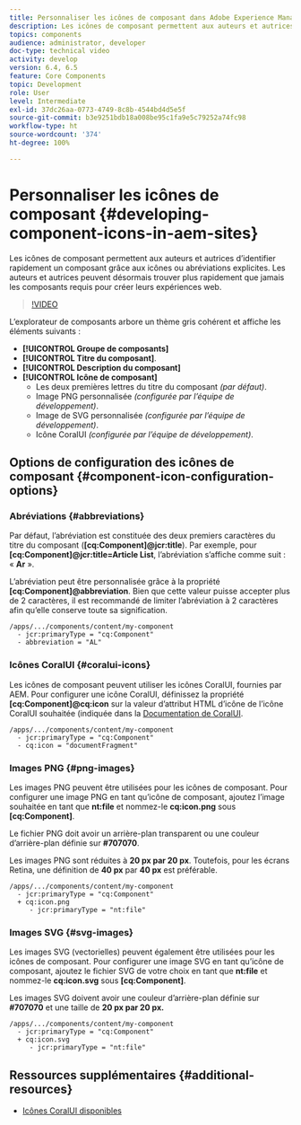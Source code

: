 ```yaml
---
title: Personnaliser les icônes de composant dans Adobe Experience Manager Sites
description: Les icônes de composant permettent aux auteurs et autrices d’identifier rapidement un composant grâce aux icônes ou abréviations explicites. Les auteurs et autrices peuvent désormais trouver plus rapidement que jamais les composants requis pour créer leurs expériences web.
topics: components
audience: administrator, developer
doc-type: technical video
activity: develop
version: 6.4, 6.5
feature: Core Components
topic: Development
role: User
level: Intermediate
exl-id: 37dc26aa-0773-4749-8c8b-4544bd4d5e5f
source-git-commit: b3e9251bdb18a008be95c1fa9e5c79252a74fc98
workflow-type: ht
source-wordcount: '374'
ht-degree: 100%

---
```


# Personnaliser les icônes de composant {#developing-component-icons-in-aem-sites}

Les icônes de composant permettent aux auteurs et autrices d’identifier rapidement un composant grâce aux icônes ou abréviations explicites. Les auteurs et autrices peuvent désormais trouver plus rapidement que jamais les composants requis pour créer leurs expériences web.

>[!VIDEO](https://video.tv.adobe.com/v/16778?quality=12&learn=on)

L’explorateur de composants arbore un thème gris cohérent et affiche les éléments suivants :

* **[!UICONTROL Groupe de composants]**
* **[!UICONTROL Titre du composant]**.
* **[!UICONTROL Description du composant]**
* **[!UICONTROL Icône de composant]**
   * Les deux premières lettres du titre du composant *(par défaut)*.
   * Image PNG personnalisée *(configurée par l’équipe de développement)*.
   * Image de SVG personnalisée *(configurée par l’équipe de développement)*.
   * Icône CoralUI *(configurée par l’équipe de développement)*.

## Options de configuration des icônes de composant {#component-icon-configuration-options}

### Abréviations {#abbreviations}

Par défaut, l’abréviation est constituée des deux premiers caractères du titre du composant (**[cq:Component]@jcr:title**). Par exemple, pour **[cq:Component]@jcr:title=Article List**, l’abréviation s’affiche comme suit : « **Ar** ».

L’abréviation peut être personnalisée grâce à la propriété **[cq:Component]@abbreviation**. Bien que cette valeur puisse accepter plus de 2 caractères, il est recommandé de limiter l’abréviation à 2 caractères afin qu’elle conserve toute sa signification.

```plain
/apps/.../components/content/my-component
  - jcr:primaryType = "cq:Component"
  - abbreviation = "AL"
```

### Icônes CoralUI {#coralui-icons}

Les icônes de composant peuvent utiliser les icônes CoralUI, fournies par AEM. Pour configurer une icône CoralUI, définissez la propriété **[cq:Component]@cq:icon** sur la valeur d’attribut HTML d’icône de l’icône CoralUI souhaitée (indiquée dans la [Documentation de CoralUI](https://helpx.adobe.com/fr/experience-manager/6-5/sites/developing/using/reference-materials/coral-ui/coralui3/Coral.Icon.html).

```plain
/apps/.../components/content/my-component
  - jcr:primaryType = "cq:Component"
  - cq:icon = "documentFragment"
```

### Images PNG {#png-images}

Les images PNG peuvent être utilisées pour les icônes de composant. Pour configurer une image PNG en tant qu’icône de composant, ajoutez l’image souhaitée en tant que **nt:file** et nommez-le **cq:icon.png** sous **[cq:Component]**.

Le fichier PNG doit avoir un arrière-plan transparent ou une couleur d’arrière-plan définie sur **#707070**.

Les images PNG sont réduites à **20 px par 20 px**. Toutefois, pour les écrans Retina, une définition de **40 px** par **40 px** est préférable.

```plain
/apps/.../components/content/my-component
  - jcr:primaryType = "cq:Component"
  + cq:icon.png
     - jcr:primaryType = "nt:file"
```

### Images SVG {#svg-images}

Les images SVG (vectorielles) peuvent également être utilisées pour les icônes de composant. Pour configurer une image SVG en tant qu’icône de composant, ajoutez le fichier SVG de votre choix en tant que **nt:file** et nommez-le **cq:icon.svg** sous **[cq:Component]**.

Les images SVG doivent avoir une couleur d’arrière-plan définie sur **#707070** et une taille de **20 px par 20 px.**

```plain
/apps/.../components/content/my-component
  - jcr:primaryType = "cq:Component"
  + cq:icon.svg
     - jcr:primaryType = "nt:file"
```

## Ressources supplémentaires {#additional-resources}

* [Icônes CoralUI disponibles](https://helpx.adobe.com/fr/experience-manager/6-5/sites/developing/using/reference-materials/coral-ui/coralui3/Coral.Icon.html)
